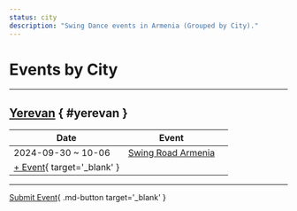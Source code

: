 ```yaml
---
status: city
description: "Swing Dance events in Armenia (Grouped by City)."
---
```


# Events by City

---

## <a id=yerevan></a>[Yerevan](#yerevan) { #yerevan }

| Date | Event | |
| --- | --- | --- |
| 2024-09-30 ~ 10-06 | [Swing Road Armenia](swing-road-armenia-2024.md) |  |
| [+ Event](https://github.com/swingdance/events/issues/new?assignees=&labels=add+event&projects=&template=02-add_entity.yml&title=%5B2025%2Fam%5D%20%3CName%3E&region=am&province=Yerevan&city=Yerevan&org_id=&date_starts=2025-&date_ends=2025-){ target='_blank' }

---

[Submit Event](https://github.com/swingdance/events/issues/new?assignees=&labels=add+event&projects=&template=02-add_entity.yml&title=%5Bam%5D%20%3CName%3E&region=am&province=&city=&org_id=2025){ .md-button target='_blank' }
